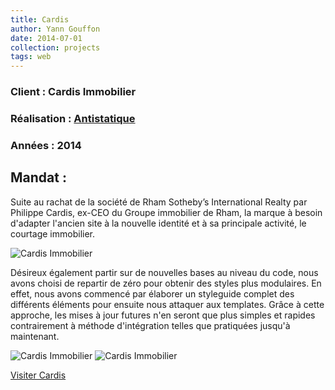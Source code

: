 ```yaml
---
title: Cardis
author: Yann Gouffon
date: 2014-07-01
collection: projects
tags: web
---
```


### Client : Cardis Immobilier
### Réalisation : [Antistatique](http://www.antistatique.net/)
### Années : 2014

## Mandat :
Suite au rachat de la société de Rham Sotheby’s International Realty par Philippe Cardis, ex-CEO du Groupe immobilier de Rham, la marque à besoin d'adapter l'ancien site à la nouvelle identité et à sa principale activité, le courtage immobilier.

![Cardis Immobilier](http://staging.yago.io/content/images/cardis-1.png)

Désireux également partir sur de nouvelles bases au niveau du code, nous avons choisi de repartir de zéro pour obtenir des styles plus modulaires. En effet, nous avons commencé par élaborer un styleguide complet des différents éléments pour ensuite nous attaquer aux templates. Grâce à cette approche, les mises à jour futures n'en seront que plus simples et rapides contrairement à méthode d'intégration telles que pratiquées jusqu'à maintenant.

![Cardis Immobilier](http://staging.yago.io/content/images/cardis-2.png)
![Cardis Immobilier](http://staging.yago.io/content/images/cardis-3.png)

[Visiter Cardis](http://www.cardis.ch/)
